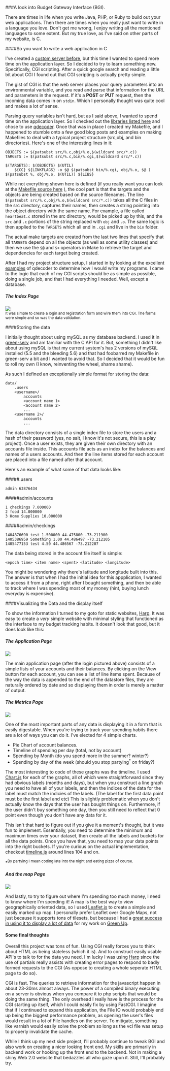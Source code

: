 ###A look into Budget Gateway Interface (BGI).

There are times in life when you write Java, PHP, or Ruby to build out your web
applications. Then there are times when you really just want to write in a language
you love. Don't get me wrong, I enjoy writing all the mentioned languages to some
extent. But my true love, as I've said on other parts of my website, is C. 

####So you want to write a web application in C

I've created a [custom server before], but this time I wanted to spend more time
on the application layer. So I decided to try to learn something new. Specifically,
CGI scripting. After a quick google search and reading a little bit about CGI I 
found out that CGI scripting is actually pretty simple. 

The gist of CGI is that the web server places your query parameters into an
environmental variable, and you read and parse that information for the URL and
parameters in the request. If it's a **POST** or **PUT** request, then the incoming
data comes in on `stdin`. Which I personally thought was quite cool and makes a 
lot of sense.

Parsing query variables isn't hard, but as I said above, I wanted to spend time
on the application layer. So I checked out the [libraries listed here] and chose
to use [qdecoder]. Once that was in place I created my Makefile, and I happened
to stumble onto a few good blog posts and examples on making Makefiles to deal
with a typical project structure (src,obj, and bin directories). Here's one of
the interesting lines in it:

	OBJECTS := $(patsubst src/%.c,obj/%.o,$(wildcard src/*.c))
	TARGETS := $(patsubst src/%.c,bin/%.cgi,$(wildcard src/*.c))

	$(TARGETS): $(OBJECTS) $(UTIL)
		${CC} ${LINKFLAGS} -o $@ $(patsubst bin/%.cgi, obj/%.o, $@ ) $(patsubst %, obj/%.o, $(UTIL)) ${LIBS}

While not everything shown here is defined (if you really want you can look at the 
[Makefile source here] ), the cool part is that the targets and the objects are
being created based on the source filenames. The line `$(patsubst src/%.c,obj/%.o,$(wildcard src/*.c))`
takes all the C files in the src directory, captures their names, then creates a
string pointing into the object directory with the same name. For example, a file
called `heartbeat.c` stored in the src directory, would be picked up by this, and the
`src` and `.c` portions of the string replaced with `obj` and `.o`. The same logic
is then applied to the `TARGETS` which all end in `.cgi` and live in the `bin` 
folder.

The actual make targets are created from the last two lines that specify that all
`TARGETS` depend on all the objects (as well as some utility classes) and then we 
use the `$@` and `$<` operators in Make to retrieve the target and dependencies
for each target being created.

After I had my project structure setup, I started in by looking at the excellent
[examples] of qdecoder to determine how I would write my programs. I came to the
logic that each of my CGI scripts should be as simple as possible, doing a single
job, and that I had everything I needed. Well, except a database.

##### The Index Page
<img src="/images/tech-blog/index.png" style="max-width: 778px" /><br/>
<small>It was simple to create a login and registration form and wire them into
	CGI. The forms were simple and so was the data validation.
</small>

####Storing the data

I initially thought about using mySQL as my database backend. I used it in [green-serv]
and am familiar with the C API for it. But, something I didn't like about using
mySQL is that my current system's has 2 versions of mySQL installed (5.5 and the bleeding 5.6)
and that had foobarred my Makefile in green-serv a bit and I wanted to avoid that.
So I decided that it would be fun to roll my own (I know, reinventing the wheel, shame shame).

As such I defined an exceptionally simple format for storing the data:

	data/
		.users
		<username>/
			accounts
			<account name 1>
			<account name 2>
			...
		<username 2>/
			accounts
			...

The data directory consists of a single index file to store the users and a hash
of their password (yes, no salt, I know it's not secure, this is a play project).
Once a user exists, they are given their own directory with an accounts file inside.
This accounts file acts as an index for the balances and names of a users accounts.
And then the line items stored for each account are placed into a file named after
that account.

Here's an example of what some of that data looks like:

#####.users

	admin 63876434

#####admin/accounts
	
	1 checkings 7.000000
	2 food 14.000000
	3 Home Supplies 10.000000

#####admin/checkings

	1404876690 test 1.500000 44.475800 -73.211900
	1405386959 Something 1.00 44.486497 -73.212105
	1405477153 test 4.50 44.486567 -73.212207

The data being stored in the account file itself is simple:

	<epoch time> <item name> <spent> <latitude> <longitude>

You might be wondering why there's latitude and longitude built into this. The answer
is that when I had the initial idea for this appplication, I wanted to access it
from a phone, right after I bought something, and then be able to track where I 
was spending most of my money (hint, buying lunch everyday is expensive).

####Visualizing the Data and the display itself

To show the information I turned to my goto for static websites, [Harp]. It was
easy to create a _very_ simple website with minimal styling that functioned as
the interface to my budget tracking habits. It doesn't look that good, but it
does look like this:

##### The Application Page
<img src="/images/tech-blog/welcome.png" style="max-width: 778px" />

The main application page (after the login pictured above) consists of a simple
lists of your accounts and their balances. By clicking on the View button for 
each account, you can see a list of line items spent. Because of the way the
data is appended to the end of the datastore files, they are naturally ordered
by date and so displaying them in order is merely a matter of output.

##### The Metrics Page
<img src="/images/tech-blog/metrics.png" style="max-width: 778px" />

One of the most important parts of any data is displaying it in a form that is
easily digestable. When you're trying to track your spending habits there are a
lot of ways you can do it. I've elected for 4 simple charts. 

 - Pie Chart of account balances.
 - Timeline of spending per day (total, not by account)
 - Spending by Month (do you spend more in the summer? winter?)
 - Spending by day of the week (should you stop partying<sup>*</sup> on friday?)


 The most interesting to code of these graphs was the timeline. I used [Chart.js]
 for each of the graphs, all of which were straightforward since they had obvious
 labels (months and days), but when you construct a line graph you need to have
 all of your labels, and then the indices of the data for the label must match the
 indicies of the labels. (The label for the first data point must be the first label and etc)
 This is slightly problematic when you don't actually know the days that the user
 has bought things on. Furthermore, if the user didn't buy something one day, then
 you still need to reflect that 0 point even though you don't have any data for it.

 This isn't that hard to figure out if you give it a moment's thought, but it was
 fun to implement. Essentially, you need to determine the minimum and maximum times
 over your dataset, then create all the labels and buckets for all the data points.
 Once you have that, you need to map your data points into the right buckets. If 
 you're curious on the actual implementation, checkout [timeline.js] around lines 104 
 and on.

 *<sup>By partying I mean coding late into the night and eating pizza of course.</sup>

##### And the map Page
<img src="/images/tech-blog/map.png" style="max-width: 778px" />

And lastly, to try to figure out where I'm spending too much money, I need to know
where I'm spending it! A map is the best way to view geographically oriented data,
so I used [Leaflet.js] to create a simple and easily marked up map. I personally
prefer Leaflet over Google Maps, not just because it supports tons of tilesets,
but because I had a [great success in using it to display a lot of data] for my
work on [Green Up].

#### Some final thoughts

Overall this project was tons of fun. Using CGI really forces you to think about
HTML as being stateless (which it is). And to construct easily usable API's to 
talk to for the data you need. I'm lucky I was using [Harp] since the
use of partials really assists with creating error pages to respond to badly formed
requests to the CGI (As oppose to creating a whole seperate HTML page to do so). 

CGI is fast. The queries to retrieve information for the javascript happen in
about 23-30ms almost always. The power of a compiled binary executing on a server
is obvious when you compare it to php scripts that would be doing the same thing.
The only overhead I really have is the process for the CGI starting up itself, 
which I could easily fix by using FastCGI. I imagine that if I continued to expand
this application, the File IO would probably end up being the biggest performance
problem, as opening the user's files would result in a lot of File handles on the
server. To mitigate, something like varnish would easily solve the problem so long
as the vcl file was setup to properly invalidate the cache.

While I think up my next side project, I'll probably continue to tweak BGI and 
also work on creating a nicer looking front end. My skills are primarily in backend
work or hooking up the front end to the backend. Not in making a shiny Web 2.0
website that bedazzles all who gaze upon it. Still, I'll probably try.


[Harp]:http://harpjs.com
[Chart.js]:https://github.com/nnnick/Chart.js
[custom server before]:https://github.com/EdgeCaseBerg/green-serv
[green-serv]:https://github.com/EdgeCaseBerg/green-serv
[libraries listed here]:http://cgi.resourceindex.com/programs_and_scripts/c_and_c++/libraries_and_classes/
[qdecoder]:http://www.qdecoder.org/wiki/qdecoder
[Makefile source here]:https://github.com/EdgeCaseBerg/BGI/blob/master/Makefile
[examples]:http://www.qdecoder.org/releases/current/examples/
[timeline.js]:https://github.com/EdgeCaseBerg/BGI/blob/master/public/js/timeline.js
[Leaflet.js]:http://Leafletjs.com
[great success in using it to display a lot of data]:http://www.xenonapps.com/greenupvisualization.html
[Green Up]:http://www.ethanjoachimeldridge.info/tech-blog/green-up-vt-app.html